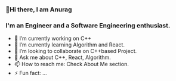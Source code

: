 ### 👋Hi there, I am Anurag

### I'm an Engineer and a Software Engineering enthusiast.



-   🔭 I’m currently working on C++
-   🌱 I’m currently learning Algorithm and React.
-   👯 I’m looking to collaborate on C++based Project.
-   💬 Ask me about C++, React, Algorithm.
-   📫 How to reach me: Check About Me section.
-   ⚡ Fun fact: ...